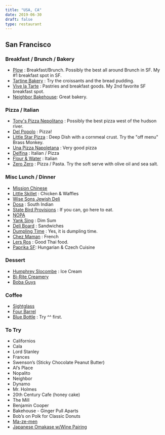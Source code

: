 ```yaml
---
title: "USA, CA"
date: 2019-06-30
draft: false
type: restaurant
---
```

## San Francisco

### Breakfast / Brunch / Bakery

* [Plow](http://www.eatatplow.com/) : Breakfast/Brunch. Possibly the best all around Brunch in SF. My #1 breakfast spot in SF.
* [Tartine Bakery](http://www.tartinebakery.com/) : Try the croissants and the bread pudding.
* [Vive la Tarte](http://vivelatarte.com/) : Pastries and breakfast goods. My 2nd favorite SF breakfast spot.
* [Neighbor Bakehouse](http://www.neighborsf.com/): Great bakery.

### Pizza / Italian

* [Tony's Pizza Nepolitano](http://tonyspizzanapoletana.com/) : Possibly the best pizza west of the hudson river.
* [Del Popolo](http://www.delpopolosf.com/) : Pizza!
* [Little Star Pizza](https://www.littlestarpizza.com/) : Deep Dish with a cornmeal crust. Try the "off menu" Brass Monkey.
* [Una Pizza Napoletana](http://www.unapizza.com/) : Very good pizza
* [Delfina](http://www.delfinasf.com/) : Italian / Pizza
* [Flour & Water](http://www.flourandwater.com/) : Italian
* [Zero Zero](http://www.zerozerosf.com/) : Pizza / Pasta. Try the soft serve with olive oil and sea salt.

### Misc Lunch / Dinner

* [Mission Chinese](https://missionchinesefood.com/sf/)
* [Little Skillet](http://www.littleskilletsf.com/) : Chicken & Waffles
* [Wise Sons Jewish Deli](http://wisesonsdeli.com/)
* [Dosa](http://dosasf.com/) : South Indian
* [State Bird Provisions](http://statebirdsf.com/) : If you can, go here to eat.
* [NOPA](http://nopasf.com/)
* [Yank Sing](http://www.yanksing.com/home.php) : Dim Sum
* [Deli Board](http://www.deliboardsf.com/) : Sandwiches
* [Dumpling Time](https://www.dumplingtimesf.com/) : Yes, it is dumpling time.
* [Chez Maman](http://www.chezmamansf.com/) : French
* [Lers Ros](http://lersros.com/) : Good Thai food.
* [Paprika SF](https://www.paprikasf.com/): Hungarian & Czech Cuisine

### Dessert

* [Humphrey Slocombe](http://www.humphryslocombe.com/) : Ice Cream
* [Bi-Rite Creamery](http://biritecreamery.com/)
* [Boba Guys](http://www.bobaguys.com/)

### Coffee

* [Sightglass](https://sightglasscoffee.com/)
* [Four Barrel](https://www.fourbarrelcoffee.com/)
* [Blue Bottle](https://bluebottlecoffee.com/) : Try ^^ first.

### To Try

* Californios
* Cala
* Lord Stanley
* Frances
* Swenson’s (Sticky Chocolate Peanut Butter)
* Al’s Place
* Nopalito
* Neighbor
* Dynamo
* Mr. Holmes
* 20th Century Cafe (honey cake)
* The Mill
* Benjamin Cooper
* Bakehouse - Ginger Pull Aparts
* Bob’s on Polk for Classic Donuts
* [Ma-ze-men](https://eatfeastly.com/meals/d/19720028/ma-ze-men-japanese-dry-ramen-21/)
* [Japanese Omakase w/Wine Pairing](https://eatfeastly.com/meals/d/19707528/japanese-omakase-a-local-tasting-from-land-and-43/)
